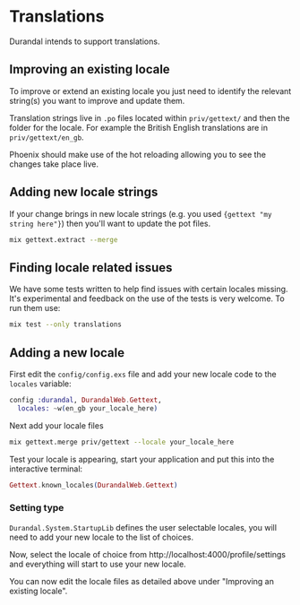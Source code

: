 # Translations
Durandal intends to support translations.

## Improving an existing locale
To improve or extend an existing locale you just need to identify the relevant string(s) you want to improve and update them.

Translation strings live in `.po` files located within `priv/gettext/` and then the folder for the locale. For example the British English translations are in `priv/gettext/en_gb`.

Phoenix should make use of the hot reloading allowing you to see the changes take place live.

## Adding new locale strings
If your change brings in new locale strings (e.g. you used `{gettext "my string here"}`) then you'll want to update the pot files.

```sh
mix gettext.extract --merge
```

## Finding locale related issues
We have some tests written to help find issues with certain locales missing. It's experimental and feedback on the use of the tests is very welcome. To run them use:
```sh
mix test --only translations
```

## Adding a new locale
First edit the `config/config.exs` file and add your new locale code to the `locales` variable:
```elixir
config :durandal, DurandalWeb.Gettext,
  locales: ~w(en_gb your_locale_here)
```

Next add your locale files
```sh
mix gettext.merge priv/gettext --locale your_locale_here
```

Test your locale is appearing, start your application and put this into the interactive terminal:
```elixir
Gettext.known_locales(DurandalWeb.Gettext)
```

### Setting type
`Durandal.System.StartupLib` defines the user selectable locales, you will need to add your new locale to the list of choices.

Now, select the locale of choice from http://localhost:4000/profile/settings and everything will start to use your new locale.

You can now edit the locale files as detailed above under "Improving an existing locale".

